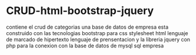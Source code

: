 # CRUD-html-bootstrap-jquery

contiene el crud de categorias una base de datos de empresa
esta construido con las tecnologias bootstrap para css stylesheet
html lenguaje de marcado de hipertexto lenguaje de prensentacion y
la libreria jquery con php
para la conexion con la base de datos de mysql sql
empresa

